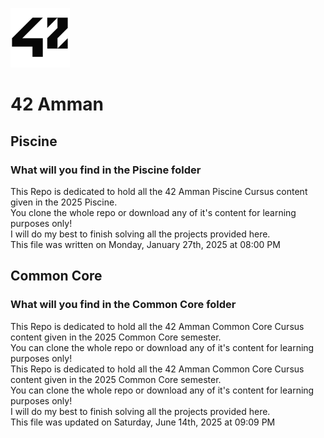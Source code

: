 ![42Logo](63114141.png)

# 42 Amman

## Piscine

### What will you find in the Piscine folder

This Repo is dedicated to hold all the 42 Amman Piscine Cursus content given in the 2025 Piscine.  
You clone the whole repo or download any of it's content for learning purposes only!  
I will do my best to finish solving all the projects provided here.  
This file was written on Monday, January 27th, 2025 at 08:00 PM

## Common Core

### What will you find in the Common Core folder

This Repo is dedicated to hold all the 42 Amman Common Core Cursus content given in the 2025 Common Core semester.  
You can clone the whole repo or download any of it's content for learning purposes only!  
This Repo is dedicated to hold all the 42 Amman Common Core Cursus content given in the 2025 Common Core semester.  
You can clone the whole repo or download any of it's content for learning purposes only!  
I will do my best to finish solving all the projects provided here.  
This file was updated on Saturday, June 14th, 2025 at 09:09 PM

